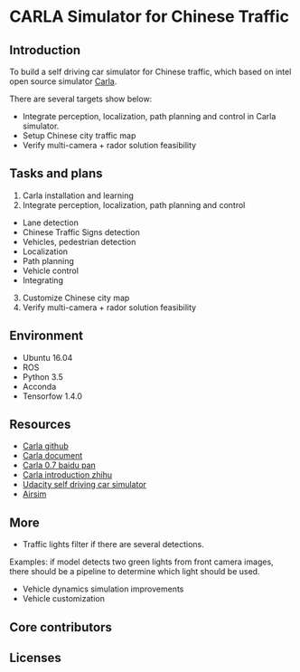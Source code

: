 # CARLA Simulator for Chinese Traffic
## Introduction
To build a self driving car simulator for Chinese traffic, which based on intel open source simulator [Carla](https://github.com/carla-simulator/carla).

There are several targets show below:
* Integrate perception, localization, path planning and control in Carla simulator.
* Setup Chinese city traffic map
* Verify multi-camera + rador solution feasibility

## Tasks and plans
1. Carla installation and learning
2. Integrate perception, localization, path planning and control
  * Lane detection
  * Chinese Traffic Signs detection
  * Vehicles, pedestrian detection
  * Localization
  * Path planning 
  * Vehicle control
  * Integrating
3. Customize Chinese city map
4. Verify multi-camera + rador solution feasibility

## Environment
* Ubuntu 16.04
* ROS
* Python 3.5
* Acconda
* Tensorfow 1.4.0

## Resources
* [Carla github](https://github.com/carla-simulator/carla)
* [Carla document](http://carla.readthedocs.io/en/latest/)
* [Carla 0.7 baidu pan]()
* [Carla introduction zhihu](https://zhuanlan.zhihu.com/p/30979943)
* [Udacity self driving car simulator](https://github.com/udacity/self-driving-car)
* [Airsim](https://github.com/Microsoft/AirSim)

## More
* Traffic lights filter if there are several detections.

Examples: if model detects two green lights from front camera images, there should be a pipeline to determine which light should be used.
* Vehicle dynamics simulation improvements
* Vehicle customization  

## Core contributors

## Licenses
